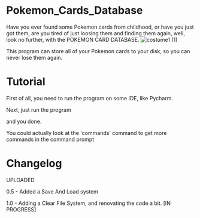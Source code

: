 # Pokemon_Cards_Database

Have you ever found some Pokemon cards from childhood, or have you just got them, are you tired of just loosing them and finding them again, well, look no further, with the POKEMON CARD DATABASE.
![costume1 (1)](https://user-images.githubusercontent.com/97952297/152827437-dbf7838b-cac2-4ccf-bd46-84f6287831d9.png)

This program can store all of your Pokemon cards to your disk, so you can never lose them again.

# Tutorial
First of all, you need to run the program on some IDE, like Pycharm.

Next, just run the program

and you done.

You could actually look at the 'commands' command to get more commands in the command prompt
# Changelog
UPLOADED

0.5 - Added a Save And Load system

1.0 - Adding a Clear File System, and renovating the code a bit. [IN PROGRESS]
